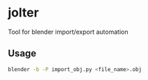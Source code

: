 # jolter
Tool for blender import/export automation 


## Usage

```bash
blender -b -P import_obj.py <file_name>.obj
```